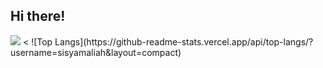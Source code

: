 ## Hi there!
<picture>
  <source
    srcset="https://github-readme-stats.vercel.app/api?username=sisyamaliah&show_icons=true&theme=dark"
    media="(prefers-color-scheme: dark)"
  />
  <source
    srcset="https://github-readme-stats.vercel.app/api?username=sisyamaliah&show_icons=true"
    media="(prefers-color-scheme: light), (prefers-color-scheme: no-preference)"
  />
  <img src="https://github-readme-stats.vercel.app/api?username=sisyamaliah&show_icons=true" />
</picture>
<
![Top Langs](https://github-readme-stats.vercel.app/api/top-langs/?username=sisyamaliah&layout=compact)
